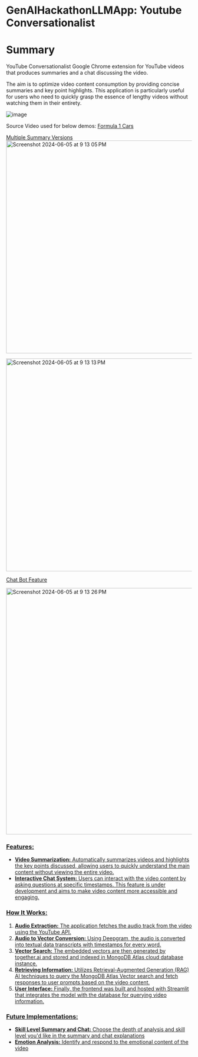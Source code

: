 # GenAIHackathonLLMApp: Youtube Conversationalist

# Summary
YouTube Conversationalist Google Chrome extension for YouTube videos that produces summaries and a chat discussing the video.

The aim is to optimize video content consumption by providing concise summaries and key point highlights. This application is particularly useful for users who need to quickly grasp the essence of lengthy videos without watching them in their entirety.


![image](https://github.com/asanjay123/GenAIHackathonLLMApp/assets/90867690/baad2ba2-8b29-48e7-b41e-d9793892907a)

Source Video used for below demos:
<a href="https://www.youtube.com/watch?v=VJgdOMXhEj0">Formula 1 Cars

Multiple Summary Versions
<img width="575" alt="Screenshot 2024-06-05 at 9 13 05 PM" src="https://github.com/asanjay123/GenAIHackathonLLMApp/assets/37911144/ff8ba884-dd8f-4c30-a859-b0a840853a42">

<img width="575" alt="Screenshot 2024-06-05 at 9 13 13 PM" src="https://github.com/asanjay123/GenAIHackathonLLMApp/assets/37911144/f09bfe51-7fe1-4cc4-a13a-27faa5e61fc6">

Chat Bot Feature

<img width="666" alt="Screenshot 2024-06-05 at 9 13 26 PM" src="https://github.com/asanjay123/GenAIHackathonLLMApp/assets/37911144/cc12c1de-667d-4c44-a27a-1a20f589c5d3">





### Features:
- **Video Summarization:** Automatically summarizes videos and highlights the key points discussed, allowing users to quickly understand the main content without viewing the entire video.
- **Interactive Chat System:** Users can interact with the video content by asking questions at specific timestamps. This feature is under development and aims to make video content more accessible and engaging.

### How It Works:
1. **Audio Extraction:** The application fetches the audio track from the video using the YouTube API.
2. **Audio to Vector Conversion:** Using Deepgram, the audio is converted into textual data transcripts with timestamps for every word.
3. **Vector Search:** The embedded vectors are then generated by together.ai and stored and indexed in MongoDB Atlas cloud database instance. 
4. **Retrieving Information:** Utilizes Retrieval-Augmented Generation (RAG) AI techniques to query the MongoDB Atlas Vector search and fetch responses to user prompts based on the video content.
5. **User Interface:** Finally, the frontend was built and hosted with Streamlit that integrates the model with the database for querying video information.

### Future Implementations:
- **Skill Level Summary and Chat:** Choose the depth of analysis and skill level you'd like in the summary and chat explanations
- **Emotion Analysis:** Identify and respond to the emotional content of the video
